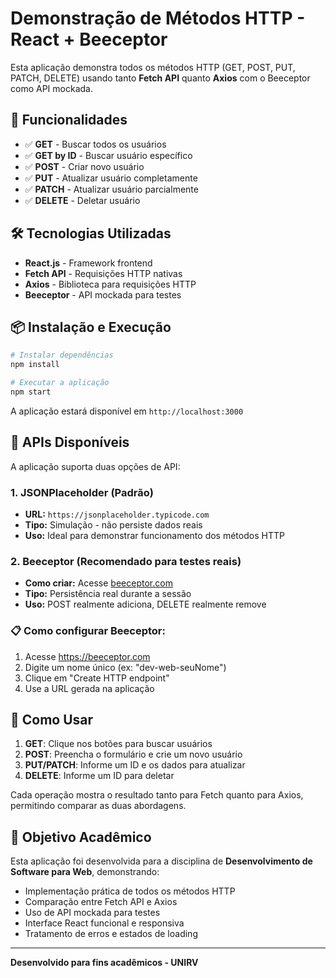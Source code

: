 # Demonstração de Métodos HTTP - React + Beeceptor

Esta aplicação demonstra todos os métodos HTTP (GET, POST, PUT, PATCH, DELETE) usando tanto **Fetch API** quanto **Axios** com o Beeceptor como API mockada.

## 🚀 Funcionalidades

- ✅ **GET** - Buscar todos os usuários
- ✅ **GET by ID** - Buscar usuário específico
- ✅ **POST** - Criar novo usuário
- ✅ **PUT** - Atualizar usuário completamente
- ✅ **PATCH** - Atualizar usuário parcialmente
- ✅ **DELETE** - Deletar usuário

## 🛠️ Tecnologias Utilizadas

- **React.js** - Framework frontend
- **Fetch API** - Requisições HTTP nativas
- **Axios** - Biblioteca para requisições HTTP
- **Beeceptor** - API mockada para testes

## 📦 Instalação e Execução

```bash
# Instalar dependências
npm install

# Executar a aplicação
npm start
```

A aplicação estará disponível em `http://localhost:3000`

## 🔗 APIs Disponíveis

A aplicação suporta duas opções de API:

### 1. JSONPlaceholder (Padrão)
- **URL:** `https://jsonplaceholder.typicode.com`
- **Tipo:** Simulação - não persiste dados reais
- **Uso:** Ideal para demonstrar funcionamento dos métodos HTTP

### 2. Beeceptor (Recomendado para testes reais)
- **Como criar:** Acesse [beeceptor.com](https://beeceptor.com)
- **Tipo:** Persistência real durante a sessão
- **Uso:** POST realmente adiciona, DELETE realmente remove

### 📋 Como configurar Beeceptor:
1. Acesse https://beeceptor.com
2. Digite um nome único (ex: "dev-web-seuNome")
3. Clique em "Create HTTP endpoint"
4. Use a URL gerada na aplicação

## 📝 Como Usar

1. **GET**: Clique nos botões para buscar usuários
2. **POST**: Preencha o formulário e crie um novo usuário
3. **PUT/PATCH**: Informe um ID e os dados para atualizar
4. **DELETE**: Informe um ID para deletar

Cada operação mostra o resultado tanto para Fetch quanto para Axios, permitindo comparar as duas abordagens.

## 🎯 Objetivo Acadêmico

Esta aplicação foi desenvolvida para a disciplina de **Desenvolvimento de Software para Web**, demonstrando:

- Implementação prática de todos os métodos HTTP
- Comparação entre Fetch API e Axios
- Uso de API mockada para testes
- Interface React funcional e responsiva
- Tratamento de erros e estados de loading

---

**Desenvolvido para fins acadêmicos - UNIRV**